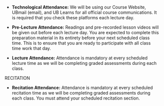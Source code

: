 - **Technological Attendance:** We will be using our Course Website, UBmail (email), and UB Learns for all official course communications. It is required that you check these platforms each lecture day.

- **Pre-Lecture Attendance:** Readings and pre-recorded lesson videos will be given out before each lecture day. You are expected to complete this preparation material in its entirety before your next scheduled class time. This is to ensure that you are ready to participate with all class time work that day.

- **Lecture Attendance:** Attendance is mandatory at every scheduled lecture time as we will be completing graded assessments during each class.


RECITATION

- **Recitation Attendance:** Attendance is mandatory at every scheduled recitation time as we will be completing graded assessments during each class. You must attend your scheduled recitation section.
